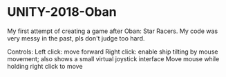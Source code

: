 # UNITY-2018-Oban

My first attempt of creating a game after Oban: Star Racers. My code was very messy in the past, pls don't judge too hard.

Controls:
Left click: move forward
Right click: enable ship tilting by mouse movement; also shows a small virtual joystick interface
Move mouse while holding right click to move
